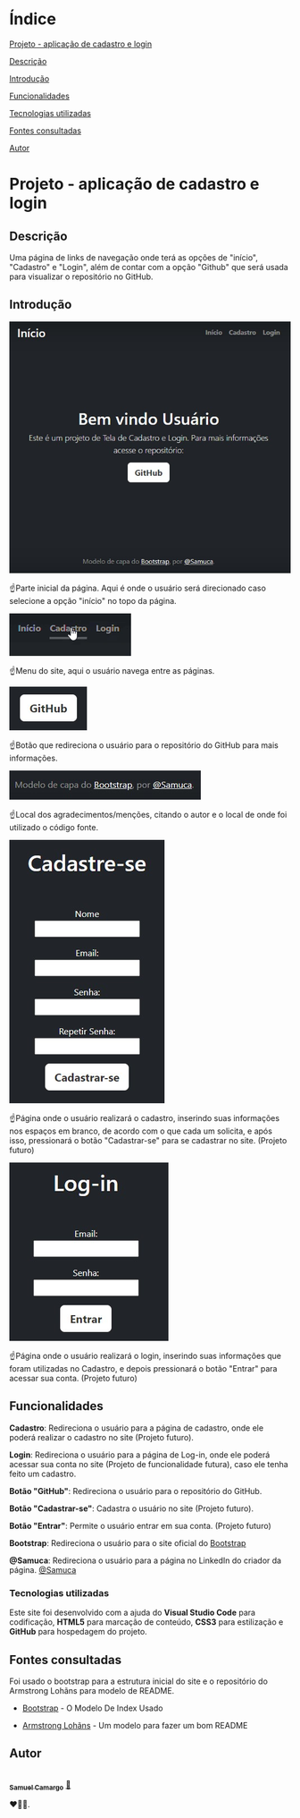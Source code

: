 # Índice

[Projeto - aplicação de cadastro e login](#projeto---aplica%C3%A7%C3%A3o-de-cadastro-e-login)

[Descrição](#descri%C3%A7%C3%A3o)

[Introdução](#introdu%C3%A7%C3%A3o)

[Funcionalidades](#funcionalidades)

[Tecnologias utilizadas](#tecnologias-utilizadas)

[Fontes consultadas](#fontes-consultadas)

[Autor](#autor)

# Projeto - aplicação de cadastro e login
 
## Descrição
 
Uma página de links de navegação onde terá as opções de "início", "Cadastro" e "Login", além de contar com a opção "Github" que será usada para visualizar o repositório no GitHub.
 
 
## Introdução
 
![image info](img/inicio.jpg)
 
☝️Parte inicial da página. Aqui é onde o usuário será direcionado caso selecione a opção "início" no topo da página.
 
![video info](img/menu.gif)
 
☝️Menu do site, aqui o usuário navega entre as páginas.
 
![image info](img/botao.jpg)
 
☝️Botão que redireciona o usuário para o repositório do GitHub para mais informações.
 
![image info](img/mencao.jpg)
 
☝️Local dos agradecimentos/menções, citando o autor e o local de onde foi utilizado o código fonte.
 
![image info](img/cadastro.jpg)
 
☝️Página onde o usuário realizará o cadastro, inserindo suas informações nos espaços em branco, de acordo com o que cada um solicita, e após isso, pressionará o botão "Cadastrar-se" para se cadastrar no site. (Projeto futuro)
 
![image info](img/login.jpg)
 
☝️Página onde o usuário realizará o login, inserindo suas informações que foram utilizadas no Cadastro, e depois pressionará o botão "Entrar" para acessar sua conta. (Projeto futuro)
 
## Funcionalidades
 
**Cadastro**: Redireciona o usuário para a página de cadastro, onde ele poderá realizar o cadastro no site (Projeto futuro).
 
 
**Login**: Redireciona o usuário para a página de Log-in, onde ele poderá acessar sua conta no site (Projeto de funcionalidade futura), caso ele tenha feito um cadastro.
 
 
**Botão "GitHub"**: Redireciona o usuário para o repositório do GitHub.
 
 
**Botão "Cadastrar-se"**: Cadastra o usuário no site (Projeto futuro).
 
 
**Botão "Entrar"**: Permite o usuário entrar em sua conta. (Projeto futuro)
 
 
 
**Bootstrap**: Redireciona o usuário para o site oficial do [Bootstrap](https://getbootstrap.com/)
 
 
 
**@Samuca**: Redireciona o usuário para a página no LinkedIn do criador da página. [@Samuca](https://linkedin.com/in/samuel-cmfarias)
 

### Tecnologias utilizadas
 
Este site foi desenvolvido com a ajuda do **Visual Studio Code** para codificação, **HTML5** para marcação de conteúdo, **CSS3** para estilização e **GitHub** para hospedagem do projeto.
 
## Fontes consultadas

Foi usado o bootstrap para a estrutura inicial do site e o repositório do Armstrong Lohãns para modelo de README.
 
* [Bootstrap](https://getbootstrap.com) - O Modelo De Index Usado
 
* [Armstrong Lohãns](https://gist.github.com/lohhans/f8da0b147550df3f96914d3797e9fb89) - Um modelo para fazer um bom README

## Autor

<a href="https://github.com/SamuelCmdeFarias">
 <img style="border-radius: 50%;" src="https://avatars.githubusercontent.com/u/127852994?s=400&u=aa8dca012415519073ea519d6fd5800a32882bee&v=4" width="100px;" alt=""/>
 <br />
 <sub><b>Samuel Camargo</b></sub></a> <a href="https://github.com/SamuelCmdeFarias" title="Rocketseat">🚀</a>


❤️👋🏽.
